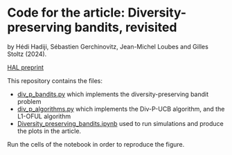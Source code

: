 # Code for the article: **Diversity-preserving bandits, revisited**

by Hédi Hadiji, Sébastien Gerchinovitz, Jean-Michel Loubes and Gilles Stoltz (2024). 

[HAL preprint](https://hal.science/hal-02957485)

This repository contains the files:
- [div_p_bandits.py](https://github.com/H2DI/diversity_preserving_band_sim/blob/main/bandits_lab/bandit_definitions/div_p_bandits.py) which implements the diversity-preserving bandit problem
- [div_p_algorithms.py](https://github.com/H2DI/diversity_preserving_band_sim/blob/main/bandits_lab/algorithms/div_p_algorithms.py) which implements the Div-P-UCB algorithm, and the L1-OFUL algorithm
- [Diversity_preserving_bandits.ipynb](https://github.com/H2DI/diversity_preserving_band_sim/blob/main/Diversity_preserving_bandits.ipynb) used to run simulations and produce the plots in the article.

Run the cells of the notebook in order to reproduce the figure. 

